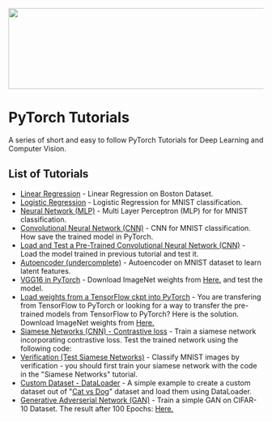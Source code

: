 <p align="center">
<img src="https://github.com/hadikazemi/Machine-Learning/blob/master/PyTorch/images/pytorch.jpg" width=600 height=160 />
</p>

# PyTorch Tutorials

A series of short and easy to follow PyTorch Tutorials for Deep Learning and Computer Vision.

## List of Tutorials

* [Linear Regression](https://github.com/hadikazemi/Machine-Learning/blob/master/PyTorch/tutorial/linear_regression.py) - Linear Regression on Boston Dataset.
* [Logistic Regression](https://github.com/hadikazemi/Machine-Learning/blob/master/PyTorch/tutorial/logistic_regression.py) - Logistic Regression for MNIST classification.
* [Neural Network (MLP)](https://github.com/hadikazemi/Machine-Learning/blob/master/PyTorch/tutorial/neural_network_mlp.py) - Multi Layer Perceptron (MLP) for for MNIST classification.
* [Convolutional Neural Network (CNN)](https://github.com/hadikazemi/Machine-Learning/blob/master/PyTorch/tutorial/convolutional_neural_network.py) - CNN for MNIST classification. How save the trained model in PyTorch.
* [Load and Test a Pre-Trained Convolutional Neural Network (CNN)](https://github.com/hadikazemi/Machine-Learning/blob/master/PyTorch/tutorial/test_pre_trained_CNN.py) - Load the model trained in previous tutorial and test it.
* [Autoencoder (undercomplete)](https://github.com/hadikazemi/Machine-Learning/blob/master/PyTorch/tutorial/simple_autoencoder.py) - Autoencoder on MNIST dataset to learn latent features.
* [VGG16 in PyTorch](https://github.com/hadikazemi/Machine-Learning/blob/master/PyTorch/tutorial/vgg16.py) - Download ImageNet weights from [Here.](https://github.com/tensorflow/models/tree/master/slim) and test the model.
* [Load weights from a TensorFlow ckpt into PyTorch](https://github.com/hadikazemi/Machine-Learning/blob/master/PyTorch/tutorial/vgg16.py) - You are transfering from TensorFlow to PyTorch or looking for a way to transfer the pre-trained models from TensorFlow to PyTorch? Here is the solution. Download ImageNet weights from [Here.](https://github.com/tensorflow/models/tree/master/slim)
* [Siamese Networks (CNN) - Contrastive loss](https://github.com/hadikazemi/Machine-Learning/blob/master/PyTorch/tutorial/simese_cnn.py) - Train a siamese network incorporating contrastive loss. Test the trained network using the following code:
* [Verification (Test Siamese Networks)](https://github.com/hadikazemi/Machine-Learning/blob/master/PyTorch/tutorial/siamese_test.py) - Classify MNIST images by verification - you should first train your siamese network with the code in the "Siamese Networks" tutorial.
* [Custom Dataset - DataLoader](https://github.com/hadikazemi/Machine-Learning/blob/master/PyTorch/tutorial/data_loader.py) - A simple example to create a custom dataset out of "[Cat vs Dog](https://www.kaggle.com/c/dogs-vs-cats)" dataset and load them using DataLoader.
* [Generative Adverserial Network (GAN)](https://github.com/hadikazemi/Machine-Learning/blob/master/PyTorch/tutorial/gan.py) - Train a simple GAN on CIFAR-10 Dataset. The result after 100 Epochs: [Here.](https://github.com/hadikazemi/Machine-Learning/blob/master/PyTorch/tutorial/results/cfar10-gan-e100.png)
